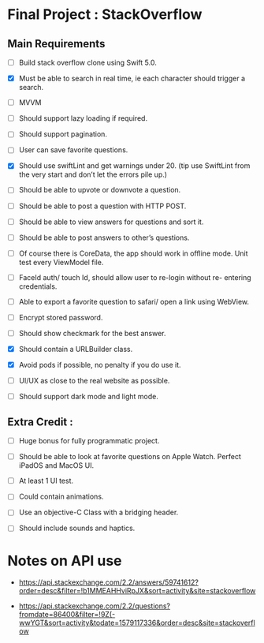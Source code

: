 # Final Project : StackOverflow

## Main Requirements
- [ ] Build stack overflow clone using Swift 5.0.

- [x] Must be able to search in real time, ie each character should trigger a search.
- [ ] MVVM
- [ ] Should support lazy loading if required.
- [ ] Should support pagination.
- [ ] User can save favorite questions.
- [x] Should use swiftLint and get warnings under 20. (tip use SwiftLint from the very start and don’t let the errors pile up.)
- [ ] Should be able to upvote or downvote a question.
- [ ] Should be able to post a question with HTTP POST.
- [ ] Should be able to view answers for questions and sort it.
- [ ] Should be able to post answers to other’s questions.
- [ ] Of course there is CoreData, the app should work in offline mode. Unit test every ViewModel file.
- [ ] FaceId auth/ touch Id, should allow user to re-login without re- entering credentials.
- [ ] Able to export a favorite question to safari/ open a link using WebView.
- [ ] Encrypt stored password.
- [ ] Should show checkmark for the best answer.
- [x] Should contain a URLBuilder class.
- [x] Avoid pods if possible, no penalty if you do use it.
- [ ] UI/UX as close to the real website as possible.
- [ ] Should support dark mode and light mode.

## Extra Credit :
- [ ] Huge bonus for fully programmatic project.
- [ ] Should be able to look at favorite questions on Apple Watch. Perfect iPadOS and MacOS UI.
- [ ] At least 1 UI test.
- [ ] Could contain animations.
- [ ] Use an objective-C Class with a bridging header.
- [ ] Should include sounds and haptics.


# Notes on API use
* https://api.stackexchange.com/2.2/answers/59741612?order=desc&filter=!b1MMEAHHviRpJX&sort=activity&site=stackoverflow

* https://api.stackexchange.com/2.2/questions?fromdate=86400&filter=!9Z(-wwYGT&sort=activity&todate=1579117336&order=desc&site=stackoverflow
